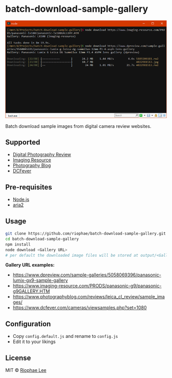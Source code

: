 # batch-download-sample-gallery

![screenshot](https://raw.githubusercontent.com/riophae/batch-download-sample-gallery/master/screenshot.png)

Batch download sample images from digital camera review websites.

## Supported

- [Digital Photography Review](https://www.dpreview.com/)
- [Imaging Resource](https://www.imaging-resource.com/)
- [Photography Blog](https://www.photographyblog.com/)
- [DCFever](https://www.dcfever.com/)

## Pre-requisites

- [Node.js](https://nodejs.org)
- [aria2](https://aria2.github.io/)

## Usage

```bash
git clone https://github.com/riophae/batch-download-sample-gallery.git
cd batch-download-sample-gallery
npm install
node download <Gallery URL>
# per default the downloaded image files will be stored at output/<Gallery Name>/ directory
```

**Gallery URL examples:**

- https://www.dpreview.com/sample-galleries/5058069396/panasonic-lumix-gx9-sample-gallery
- https://www.imaging-resource.com/PRODS/panasonic-g9/panasonic-g9GALLERY.HTM
- https://www.photographyblog.com/reviews/leica_cl_review/sample_images/
- https://www.dcfever.com/cameras/viewsamples.php?set=1080

## Configuration

- Copy `config.default.js` and rename to `config.js`
- Edit it to your likings

## License

MIT © [Riophae Lee](https://github.com/riophae)
